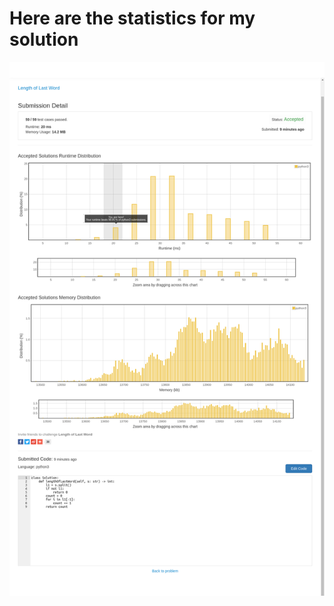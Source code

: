 # **Here are the statistics for my solution**
![Solution Stats](https://github.com/shashwatroy/Leetcode/blob/master/images/LengthofLastWord.png)
